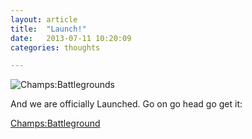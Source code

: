 ```yaml
---
layout: article
title:  "Launch!"
date:   2013-07-11 10:20:09
categories: thoughts

---
```


![Champs:Battlegrounds]({{edchao.github.io}}/assets/conquer.jpg)

And we are officially Launched.  Go on go head go get it:

[Champs:Battleground](https://itunes.apple.com/us/app/champs-battlegrounds/id647318651?mt=8)
